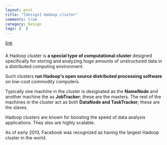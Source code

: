 ```yaml
---
layout: post
title: "[Design] Hadoop cluster"
comments: true
category: Design
tags: [  ]
---
```


[link](http://searchbusinessanalytics.techtarget.com/definition/Hadoop-cluster)

### 

A Hadoop cluster is __a special type of computational cluster__ designed specifically for storing and analyzing huge amounts of unstructured data in a distributed computing environment. 

Such clusters __run Hadoop's open source distributed processing software__ on low-cost commodity computers. 

Typically one machine in the cluster is designated as the __NameNode__ and another machine the as __JobTracker__; these are the masters. The rest of the machines in the cluster act as both __DataNode and TaskTracker__; these are the slaves.

Hadoop clusters are known for boosting the speed of data analysis applications. They also are highly scalable.

As of early 2013, Facebook was recognized as having the largest Hadoop cluster in the world. 
